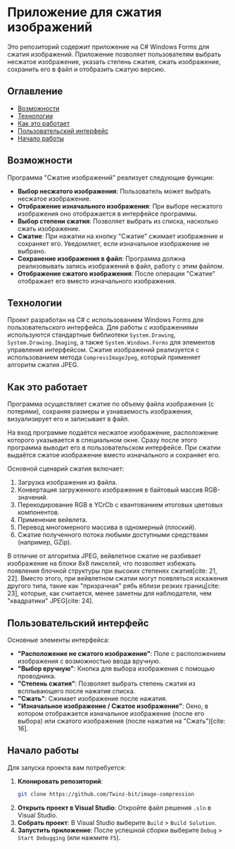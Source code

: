 # Приложение для сжатия изображений

Это репозиторий содержит приложение на C# Windows Forms для сжатия изображений. Приложение позволяет пользователям выбрать несжатое изображение, указать степень сжатия, сжать изображение, сохранить его в файл и отобразить сжатую версию.

## Оглавление

* [Возможности](#возможности)
* [Технологии](#технологии)
* [Как это работает](#как-это-работает)
* [Пользовательский интерфейс](#пользовательский-интерфейс)
* [Начало работы](#начало-работы)

## Возможности

Программа "Сжатие изображений" реализует следующие функции:
* **Выбор несжатого изображения**: Пользователь может выбрать несжатое изображение.
* **Отображение изначального изображения**: При выборе несжатого изображения оно отображается в интерфейсе программы.
* **Выбор степени сжатия**: Позволяет выбрать из списка, насколько сжать изображение.
* **Сжатие**: При нажатии на кнопку "Сжатие" сжимает изображение и сохраняет его. Уведомляет, если изначальное изображение не выбрано.
* **Сохранение изображения в файл**: Программа должна реализовывать запись изображений в файл, работу с этим файлом.
* **Отображение сжатого изображения**: После операции "Сжатие" отображает его вместо изначального изображения.

## Технологии

Проект разработан на C# с использованием Windows Forms для пользовательского интерфейса. Для работы с изображениями используются стандартные библиотеки `System.Drawing`, `System.Drawing.Imaging`, а также `System.Windows.Forms` для элементов управления интерфейсом. Сжатие изображений реализуется с использованием метода `CompressImageJpeg`, который применяет алгоритм сжатия JPEG.

## Как это работает

Программа осуществляет сжатие по объему файла изображения (с потерями), сохраняя размеры и узнаваемость изображения, визуализирует его и записывает в файл.

На вход программе подаётся несжатое изображение, расположение которого указывается в специальном окне. Сразу после этого программа выводит его в пользовательском интерфейсе. При сжатии выдаётся сжатое изображение вместо изначального и сохраняет его.

Основной сценарий сжатия включает:
1.  Загрузка изображения из файла.
2.  Конвертация загруженного изображения в байтовый массив RGB-значений.
3.  Перекодирование RGB в YCrCb с квантованием итоговых цветовых компонентов.
4.  Применение вейвлета.
5.  Перевод многомерного массива в одномерный (плоский).
6.  Сжатие полученного потока любыми доступными средствами (например, GZip).

В отличие от алгоритма JPEG, вейвлетное сжатие не разбивает изображение на блоки 8x8 пикселей, что позволяет избежать появления блочной структуры при высоких степенях сжатия[cite: 21, 22]. Вместо этого, при вейвлетном сжатии могут появляться искажения другого типа, такие как "призрачная" рябь вблизи резких границ[cite: 23], которые, как считается, менее заметны для наблюдателя, чем "квадратики" JPEG[cite: 24].

## Пользовательский интерфейс

Основные элементы интерфейса:
* **"Расположение не сжатого изображение"**: Поле с расположением изображения с возможностью ввода вручную.
* **"Выбор вручную"**: Кнопка для выбора изображения с помощью проводника.
* **"Степень сжатия"**: Позволяет выбрать степень сжатия из всплывающего после нажатия списка.
* **"Сжать"**: Сжимает изображение после нажатия.
* **"Изначальное изображение / Сжатое изображение"**: Окно, в котором отображается изначальное изображение (после его выбора) или сжатого изображения (после нажатия на "Сжать")[cite: 16].

## Начало работы

Для запуска проекта вам потребуется:
1.  **Клонировать репозиторий**:
    ```bash
    git clone https://github.com/Twinz-bit/image-compression
    ```
2.  **Открыть проект в Visual Studio**: Откройте файл решения `.sln` в Visual Studio.
3.  **Собрать проект**: В Visual Studio выберите `Build` > `Build Solution`.
4.  **Запустить приложение**: После успешной сборки выберите `Debug` > `Start Debugging` (или нажмите `F5`).
